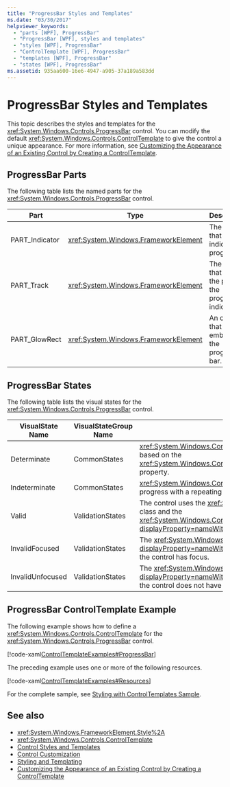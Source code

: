 ```yaml
---
title: "ProgressBar Styles and Templates"
ms.date: "03/30/2017"
helpviewer_keywords: 
  - "parts [WPF], ProgressBar"
  - "ProgressBar [WPF], styles and templates"
  - "styles [WPF], ProgressBar"
  - "ControlTemplate [WPF], ProgressBar"
  - "templates [WPF], ProgressBar"
  - "states [WPF], ProgressBar"
ms.assetid: 935aa600-16e6-4947-a905-37a189a583dd
---
```

# ProgressBar Styles and Templates
This topic describes the styles and templates for the <xref:System.Windows.Controls.ProgressBar> control. You can modify the default <xref:System.Windows.Controls.ControlTemplate> to give the control a unique appearance. For more information, see [Customizing the Appearance of an Existing Control by Creating a ControlTemplate](../../../../docs/framework/wpf/controls/customizing-the-appearance-of-an-existing-control.md).  
  
## ProgressBar Parts  
 The following table lists the named parts for the <xref:System.Windows.Controls.ProgressBar> control.  
  
|Part|Type|Description|  
|-|-|-|  
|PART_Indicator|<xref:System.Windows.FrameworkElement>|The object that indicates progress.|  
|PART_Track|<xref:System.Windows.FrameworkElement>|The object that defines the path of the progress indicator.|  
|PART_GlowRect|<xref:System.Windows.FrameworkElement>|An object that embellishes the progress bar.|  
  
## ProgressBar States  
 The following table lists the visual states for the <xref:System.Windows.Controls.ProgressBar> control.  
  
|VisualState Name|VisualStateGroup Name|Description|  
|----------------------|---------------------------|-----------------|  
|Determinate|CommonStates|<xref:System.Windows.Controls.ProgressBar> reports progress based on the <xref:System.Windows.Controls.Primitives.RangeBase.Value%2A> property.|  
|Indeterminate|CommonStates|<xref:System.Windows.Controls.ProgressBar> reports generic progress with a repeating pattern.|  
|Valid|ValidationStates|The control uses the <xref:System.Windows.Controls.Validation> class and the <xref:System.Windows.Controls.Validation.HasError%2A?displayProperty=nameWithType> attached property is `false`.|  
|InvalidFocused|ValidationStates|The <xref:System.Windows.Controls.Validation.HasError%2A?displayProperty=nameWithType> attached property is `true` has the control has focus.|  
|InvalidUnfocused|ValidationStates|The <xref:System.Windows.Controls.Validation.HasError%2A?displayProperty=nameWithType> attached property is `true` has the control does not have focus.|  
  
## ProgressBar ControlTemplate Example  
 The following example shows how to define a <xref:System.Windows.Controls.ControlTemplate> for the <xref:System.Windows.Controls.ProgressBar> control.  
  
 [!code-xaml[ControlTemplateExamples#ProgressBar](../../../../samples/snippets/csharp/VS_Snippets_Wpf/ControlTemplateExamples/CS/resources/progressbar.xaml#progressbar)]  
  
 The preceding example uses one or more of the following resources.  
  
 [!code-xaml[ControlTemplateExamples#Resources](../../../../samples/snippets/csharp/VS_Snippets_Wpf/ControlTemplateExamples/CS/resources/shared.xaml#resources)]  
  
 For the complete sample, see [Styling with ControlTemplates Sample](https://github.com/Microsoft/WPF-Samples/tree/master/Styles%20&%20Templates/IntroToStylingAndTemplating).  
  
## See also
- <xref:System.Windows.FrameworkElement.Style%2A>
- <xref:System.Windows.Controls.ControlTemplate>
- [Control Styles and Templates](../../../../docs/framework/wpf/controls/control-styles-and-templates.md)
- [Control Customization](../../../../docs/framework/wpf/controls/control-customization.md)
- [Styling and Templating](../../../../docs/framework/wpf/controls/styling-and-templating.md)
- [Customizing the Appearance of an Existing Control by Creating a ControlTemplate](../../../../docs/framework/wpf/controls/customizing-the-appearance-of-an-existing-control.md)
